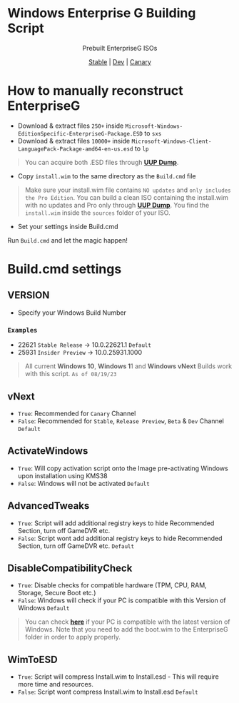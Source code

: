 # Windows Enterprise G Building Script

<p align="center">
  <a>Prebuilt EnterpriseG ISOs</a>
</p>

<p align="center">
  <a href="https://drive.google.com/file/d/1eKrBLz8A1-M0C4OZ3eb2yRONASiTvx5h/view?usp=sharing">Stable</a> | <a href="https://drive.google.com/file/d/1SNct2pJR2Vc9K4ZqCHeAK2d1XX2zkwZy/view?usp=sharing">Dev</a> | <a href="https://drive.google.com/file/d/1UES5If49Gw678M7sPJtG3Jsf3ByM_3Mp/view?usp=sharing">Canary</a>
</p>

# How to manually reconstruct EnterpriseG

- Download & extract files ```250+``` inside ```Microsoft-Windows-EditionSpecific-EnterpriseG-Package.ESD``` to ```sxs```
- Download & extract files ```10000+``` inside ```Microsoft-Windows-Client-LanguagePack-Package-amd64-en-us.esd``` to ```lp```

> You can acquire both .ESD files through **[UUP Dump](https://uupdump.net)**.

- Copy ```install.wim``` to the same directory as the ```Build.cmd``` file
> Make sure your install.wim file contains ```NO updates``` and ```only includes the Pro Edition```. You can build a clean ISO containing the install.wim with no updates and Pro only through **[UUP Dump](https://uupdump.net)**. You find the ```install.wim``` inside the ```sources``` folder of your ISO.

- Set your settings inside Build.cmd

Run ```Build.cmd``` and let the magic happen!

# Build.cmd settings

## VERSION

- Specify your Windows Build Number
### ```Examples```
- 22621 ```Stable Release``` -> 10.0.22621.1 ```Default```
- 25931 ```Insider Preview``` -> 10.0.25931.1000

> All current **Windows 10**, **Windows 1**1 and **Windows vNext** Builds work with this script. ```As of 08/19/23```

## vNext

- ```True```: Recommended for ```Canary``` Channel
- ```False```: Recommended for ```Stable```, ```Release Preview```, ```Beta``` & ```Dev``` Channel ```Default```

## ActivateWindows

- ```True```: Will copy activation script onto the Image pre-activating Windows upon installation using KMS38
- ```False```: Windows will not be activated ```Default```

## AdvancedTweaks 

- ```True```: Script will add additional registry keys to hide Recommended Section, turn off GameDVR etc.
- ```False```: Script wont add additional registry keys to hide Recommended Section, turn off GameDVR etc. ```Default```

## DisableCompatibilityCheck

- ```True```: Disable checks for compatible hardware (TPM, CPU, RAM, Storage, Secure Boot etc.)
- ```False```: Windows will check if your PC is compatible with this Version of Windows ```Default```

> You can check **[here](https://learn.microsoft.com/en-us/windows/whats-new/windows-11-requirements)** if your PC is compatible with the latest version of Windows. Note that you need to add the boot.wim to the EnterpriseG folder in order to apply properly.

## WimToESD 

- ```True```: Script will compress Install.wim to Install.esd - This will require more time and resources.
- ```False```: Script wont compress Install.wim to Install.esd ```Default```

